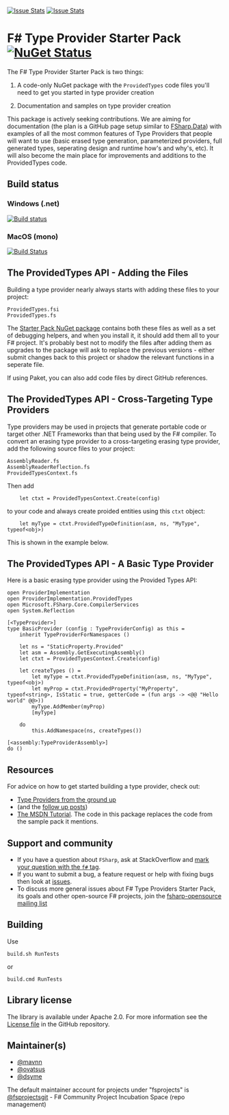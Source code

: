 [![Issue Stats](http://issuestats.com/github/fsprojects/FSharp.TypeProviders.StarterPack/badge/issue)](http://issuestats.com/github/fsprojects/FSharp.TypeProviders.StarterPack)
[![Issue Stats](http://issuestats.com/github/fsprojects/FSharp.TypeProviders.StarterPack/badge/pr)](http://issuestats.com/github/fsprojects/FSharp.TypeProviders.StarterPack)

# F# Type Provider Starter Pack [![NuGet Status](http://img.shields.io/nuget/v/FSharp.TypeProviders.StarterPack.svg?style=flat)](https://www.nuget.org/packages/FSharp.TypeProviders.StarterPack/)

The F# Type Provider Starter Pack is two things: 

1. A code-only NuGet package with the ``ProvidedTypes`` code files you'll need to get you started in type provider creation

2. Documentation and samples on type provider creation

This package is actively seeking contributions.   We are aiming for documentation
(the plan is a GitHub page setup similar to [FSharp.Data](http://fsharp.github.io/FSharp.Data)) with
examples of all the most common features of Type Providers that people will want to use (basic erased type
generation, parameterized providers, full generated types, seperating design and runtime how's and why's, etc). 
It will also become the main place for improvements and additions to the ProvidedTypes code.

## Build status

### Windows (.net)

[![Build status](https://ci.appveyor.com/api/projects/status/y1c6gs2r0ihog1re)](https://ci.appveyor.com/project/mavnn/fsharp-typeproviders-starterpack)

### MacOS (mono)

[![Build Status](https://travis-ci.org/fsprojects/FSharp.TypeProviders.StarterPack.svg?branch=master)](https://travis-ci.org/fsprojects/FSharp.TypeProviders.StarterPack)

## The ProvidedTypes API - Adding the Files

Building a type provider nearly always starts with adding these files to your project:

    ProvidedTypes.fsi
    ProvidedTypes.fs

The [Starter Pack NuGet package](https://www.nuget.org/packages/FSharp.TypeProviders.StarterPack) contains both these files as well as a set of debugging helpers, and when you install
it, it should add them all to your F# project. It's probably best not to modify the files after adding them as
upgrades to the package will ask to replace the previous versions - either submit changes back to this project
or shadow the relevant functions in a seperate file.

If using Paket, you can also add code files by direct GitHub references.


## The ProvidedTypes API - Cross-Targeting Type Providers

Type providers may be used in projects that generate portable code or target other .NET Frameworks than
that being used by the F# compiler. To convert an erasing
type provider to a cross-targeting erasing type provider, add the following source files to your project:

    AssemblyReader.fs
    AssemblyReaderReflection.fs
    ProvidedTypesContext.fs

Then add 

        let ctxt = ProvidedTypesContext.Create(config)

to your code and always create proided entities using this ``ctxt`` object:

        let myType = ctxt.ProvidedTypeDefinition(asm, ns, "MyType", typeof<obj>)

This is shown in the example below.

## The ProvidedTypes API - A Basic Type Provider

Here is a basic erasing type provider using the Provided Types API:

    open ProviderImplementation
    open ProviderImplementation.ProvidedTypes
    open Microsoft.FSharp.Core.CompilerServices
    open System.Reflection

    [<TypeProvider>]
    type BasicProvider (config : TypeProviderConfig) as this =
        inherit TypeProviderForNamespaces ()

        let ns = "StaticProperty.Provided"
        let asm = Assembly.GetExecutingAssembly()
        let ctxt = ProvidedTypesContext.Create(config)

        let createTypes () =
            let myType = ctxt.ProvidedTypeDefinition(asm, ns, "MyType", typeof<obj>)
            let myProp = ctxt.ProvidedProperty("MyProperty", typeof<string>, IsStatic = true, getterCode = (fun args -> <@@ "Hello world" @@>))
            myType.AddMember(myProp)
            [myType]

        do
            this.AddNamespace(ns, createTypes())

    [<assembly:TypeProviderAssembly>]
    do ()

## Resources

For advice on how to get started building a type provider, check out:

 - [Type Providers from the ground up](http://blog.mavnn.co.uk/type-providers-from-the-ground-up/)
 - (and the [follow up posts](http://blog.mavnn.co.uk/blog/categories/typeprovider/))
 - [The MSDN Tutorial](http://msdn.microsoft.com/en-us/library/hh361034.aspx). The code in this package replaces the code from the sample pack it mentions.


## Support and community

 - If you have a question about `FSharp`, ask at StackOverflow and [mark your question with the `f#` tag](http://stackoverflow.com/questions/tagged/f%23). 
 - If you want to submit a bug, a feature request or help with fixing bugs then look at [issues](https://github.com/mavnn/FSharp.TypeProviders.StarterPack/issues).
 - To discuss more general issues about F# Type Providers Starter Pack, its goals and other open-source F# projects, join the [fsharp-opensource mailing list](http://groups.google.com/group/fsharp-opensource)

## Building

Use

    build.sh RunTests

or

    build.cmd RunTests


## Library license

The library is available under Apache 2.0. For more information see the [License file][1] in the GitHub repository.

 [1]: https://github.com/mavnn/FSharp.TypeProviders.StarterPack/blob/master/LICENSE.md


## Maintainer(s)

- [@mavnn](https://github.com/mavnn)
- [@ovatsus](https://github.com/ovatsus)
- [@dsyme](https://github.com/dsyme)

The default maintainer account for projects under "fsprojects" is [@fsprojectsgit](https://github.com/fsprojectsgit) - F# Community Project Incubation Space (repo management)
